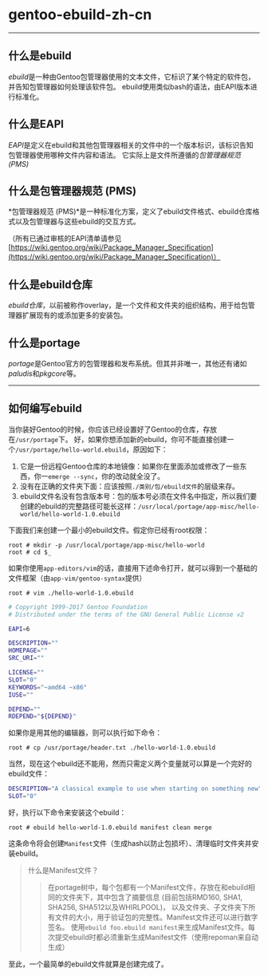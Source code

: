 # gentoo-ebuild-zh-cn

---

## 什么是ebuild

*ebuild*是一种由Gentoo包管理器使用的文本文件，它标识了某个特定的软件包，并告知包管理器如何处理该软件包。
ebuild使用类似bash的语法，由EAPI版本进行标准化。

## 什么是EAPI

*EAPI*是定义在ebuild和其他包管理器相关的文件中的一个版本标识，该标识告知包管理器使用哪种文件内容和语法。
它实际上是文件所遵循的*包管理器规范 (PMS)*

## 什么是包管理器规范 (PMS)

*包管理器规范 (PMS)*是一种标准化方案，定义了ebuild文件格式、ebuild仓库格式以及包管理器与这些ebuild的交互方式。

（所有已通过审核的EAPI清单请参见[https://wiki.gentoo.org/wiki/Package_Manager_Specification](https://wiki.gentoo.org/wiki/Package_Manager_Specification)）

## 什么是ebuild仓库

*ebuild仓库*，以前被称作overlay，是一个文件和文件夹的组织结构，用于给包管理器扩展现有的或添加更多的安装包。

## 什么是portage

*portage*是Gentoo官方的包管理器和发布系统。但其并非唯一，其他还有诸如*paludis*和*pkgcore*等。

---

## 如何编写ebuild

当你装好Gentoo的时候，你应该已经设置好了Gentoo的仓库，存放在`/usr/portage`下。
好，如果你想添加新的ebuild，你可不能直接创建一个`/usr/portage/hello-world.ebuild`，原因如下：

1. 它是一份远程Gentoo仓库的本地镜像：如果你在里面添加或修改了一些东西，你一`emerge --sync`，你的改动就全没了。
1. 没有在正确的文件夹下面：应该按照`./类别/包/ebuild文件`的层级来存。
1. ebuild文件名没有包含版本号：包的版本号必须在文件名中指定，所以我们要创建的ebuild的完整路径可能长这样：`/usr/local/portage/app-misc/hello-world/hello-world-1.0.ebuild`

下面我们来创建一个最小的ebuild文件。假定你已经有root权限：
```
root # mkdir -p /usr/local/portage/app-misc/hello-world
root # cd $_
```

如果你使用`app-editors/vim`的话，直接用下述命令打开，就可以得到一个基础的文件框架（由`app-vim/gentoo-syntax`提供）

```
root # vim ./hello-world-1.0.ebuild
```

```ebuild
# Copyright 1999-2017 Gentoo Foundation
# Distributed under the terms of the GNU General Public License v2

EAPI=6

DESCRIPTION=""
HOMEPAGE=""
SRC_URI=""

LICENSE=""
SLOT="0"
KEYWORDS="~amd64 ~x86"
IUSE=""

DEPEND=""
RDEPEND="${DEPEND}"
```

如果你是用其他的编辑器，则可以执行如下命令：

```
root # cp /usr/portage/header.txt ./hello-world-1.0.ebuild
```

当然，现在这个ebuild还不能用，然而只需定义两个变量就可以算是一个完好的ebuild文件：

```ebuild
DESCRIPTION="A classical example to use when starting on something new"
SLOT="0"
```

好，执行以下命令来安装这个ebuild：

```
root # ebuild hello-world-1.0.ebuild manifest clean merge
```

这条命令将会创建`Manifest`文件（生成hash以防止包损坏）、清理临时文件夹并安装ebuild。

> 什么是Manifest文件？
> > 在portage树中，每个包都有一个Manifest文件，存放在和ebuild相同的文件夹下，其中包含了摘要信息 (目前包括RMD160, SHA1, SHA256, SHA512以及WHIRLPOOL)，
> > 以及文件夹、子文件夹下所有文件的大小，用于验证包的完整性。Manifest文件还可以进行数字签名。
> > 使用`ebuild foo.ebuild manifest`来生成Manifest文件。每次提交ebuild时都必须重新生成Manifest文件（使用repoman来自动生成）

至此，一个最简单的ebuild文件就算是创建完成了。
